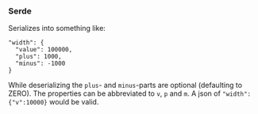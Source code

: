### Serde

Serializes into something like:
```
"width": {
  "value": 100000,
  "plus": 1000,
  "minus": -1000
}
```

While deserializing the `plus`- and `minus`-parts are optional (defaulting to ZERO).
The properties can be abbreviated to `v`, `p` and `m`. A json of `"width":{"v":10000}` would be valid.
